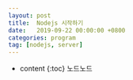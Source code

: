 ```yaml
---
layout: post
title:  Nodejs 시작하기
date:   2019-09-22 00:00:00 +0800
categories: program
tag: [nodejs, server]
---
```


* content
{:toc}
노드노드    